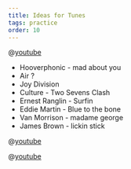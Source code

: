 ```yaml
---
title: Ideas for Tunes
tags: practice
order: 10
---
```


@[youtube](nmdUMwlrezs)

- Hooverphonic - mad about you
- Air ?
- Joy Division
- Culture - Two Sevens Clash
- Ernest Ranglin - Surfin
- Eddie Martin - Blue to the bone
- Van Morrison - madame george
- James Brown - lickin stick

@[youtube](AWVd-UHov0Q)

@[youtube](cytUz9KkK9M)
